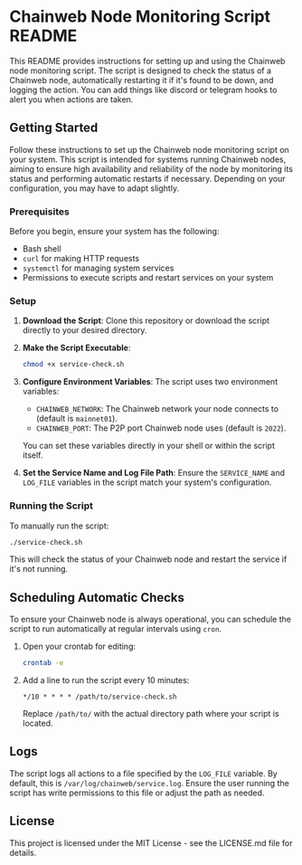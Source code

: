 
# Chainweb Node Monitoring Script README

This README provides instructions for setting up and using the Chainweb node monitoring script. The script is designed to check the status of a Chainweb node, automatically restarting it if it's found to be down, and logging the action. You can add things like discord or telegram hooks to alert you when actions are taken.

## Getting Started

Follow these instructions to set up the Chainweb node monitoring script on your system. This script is intended for systems running Chainweb nodes, aiming to ensure high availability and reliability of the node by monitoring its status and performing automatic restarts if necessary. Depending on your configuration,
you may have to adapt slightly.

### Prerequisites

Before you begin, ensure your system has the following:

- Bash shell
- `curl` for making HTTP requests
- `systemctl` for managing system services
- Permissions to execute scripts and restart services on your system

### Setup

1. **Download the Script**: Clone this repository or download the script directly to your desired directory.

2. **Make the Script Executable**:

    ```bash
    chmod +x service-check.sh
    ```

3. **Configure Environment Variables**: The script uses two environment variables:
   - `CHAINWEB_NETWORK`: The Chainweb network your node connects to (default is `mainnet01`).
   - `CHAINWEB_PORT`: The P2P port Chainweb node uses (default is `2022`).

    You can set these variables directly in your shell or within the script itself.

4. **Set the Service Name and Log File Path**: Ensure the `SERVICE_NAME` and `LOG_FILE` variables in the script match your system's configuration.

### Running the Script

To manually run the script:

```bash
./service-check.sh
```

This will check the status of your Chainweb node and restart the service if it's not running.

## Scheduling Automatic Checks

To ensure your Chainweb node is always operational, you can schedule the script to run automatically at regular intervals using `cron`.

1. Open your crontab for editing:

    ```bash
    crontab -e
    ```

2. Add a line to run the script every 10 minutes:

    ```cron
    */10 * * * * /path/to/service-check.sh
    ```

    Replace `/path/to/` with the actual directory path where your script is located.

## Logs

The script logs all actions to a file specified by the `LOG_FILE` variable. By default, this is `/var/log/chainweb/service.log`. Ensure the user running the script has write permissions to this file or adjust the path as needed.

## License

This project is licensed under the MIT License - see the LICENSE.md file for details.



